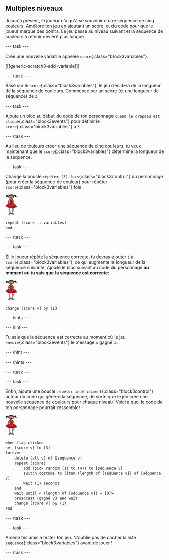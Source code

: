 ## Multiples niveaux

Jusqu'à présent, le joueur n'a qu'à se souvenir d'une séquence de cinq couleurs. Améliore ton jeu en ajoutant un score, et du code pour que le joueur marque des points. Le jeu passe au niveau suivant et la séquence de couleurs à retenir devient plus longue.

--- task ---

Crée une nouvelle variable appelée `score`{:class="block3variables"}.

[[[generic-scratch3-add-variable]]]

--- /task ---

Basé sur le `score`{:class="block3variables"}, le jeu décidera de la longueur de la séquence de couleurs. Commence par un score (et une longueur de séquence) de `3`.

--- task ---

Ajoute un bloc au début du code de ton personnage `quand le drapeau est cliqué`{:class="block3events"} pour définir le `score`{:class="block3variables"} à `3`.

--- /task ---

Au lieu de toujours créer une séquence de cinq couleurs, tu veux maintenant que le `score`{:class="block3variables"} détermine la longueur de la séquence.

--- task ---

Change la boucle `répéter (5) fois`{:class="block3control"} du personnage (pour créer la séquence de couleur) pour répéter `score`{:class="block3variables"} fois :

![sprites](images/ballerina.png)

```blocks3
repeat (score :: variables)
end
```

--- /task ---

--- task ---

Si le joueur répète la séquence correcte, tu devras ajouter `1` à `score`{:class="block3variables"}, ce qui augmente la longueur de la séquence suivante. Ajoute le bloc suivant au code du personnage **au moment où tu sais que la séquence est correcte**:

![sprites](images/ballerina.png)

```blocks3
change [score v] by (1)
```

--- hints ---


--- hint ---

Tu sais que la séquence est correcte au moment où le jeu `envoie`{:class="block3events"} le message « gagné ».

--- /hint ---

--- /hints ---

--- /task ---

--- task ---

Enfin, ajoute une boucle `répéter indéfiniment`{:class="block3control"} autour du code qui génère la séquence, de sorte que le jeu crée une nouvelle séquence de couleurs pour chaque niveau. Voici à quoi le code de ton personnage pourrait ressembler :

![ballerine](images/ballerina.png)

```blocks3
when flag clicked
set [score v] to [3]
forever
	delete (all v) of [séquence v]
	repeat (score)
		add (pick random (1) to (4)) to [séquence v]
		switch costume to (item (length of [séquence v]) of [séquence v]
		wait (1) seconds
	end
	wait until < (length of [séquence v]) = [0]>
	broadcast (gagné v) and wait
	change [score v] by (1)
end
```

--- /task ---

--- task ---

Amène tes amis à tester ton jeu. N'oublie pas de cacher la liste `séquence`{:class="block3variables"} avant de jouer !

--- /task ---